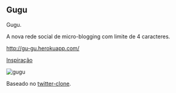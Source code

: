 ## Gugu
Gugu.

A nova rede social de micro-blogging com limite de 4 caracteres.

http://gu-gu.herokuapp.com/

[Inspiração](https://twitter.com/sateliteweb/status/684444964936368129)

![gugu](http://i.imgur.com/yhRVusQ.png)

Baseado no [twitter-clone](https://github.com/sudharti/twitter-clone).
